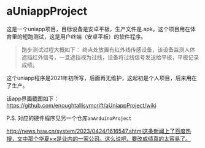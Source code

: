 # aUniappProject

这是一个uniapp项目，目标设备是安卓平板，生产文件是.apk。这个项目用在体育里的短跑测试，这是用户终端（安卓平板）的软件程序。

> 跑步测试过程大概如下：
> 终点处放置有红外线传感设备，该设备监测人体遮挡红外信号，一旦遮挡视为过线，设备将过线信号发送给平板，平板记录成绩。

这个uniapp程序是2021年初所写，后面再无维护，这起初是个人项目，后来用在了生产。

该app界面截图如下：
https://github.com/enoughtallisymcrift/aUniappProject/wiki


P.S. 对应的硬件程序见另一个仓库`anArduinoProject`

http://news.hsw.cn/system/2023/0424/1616547.shtml这条新闻上了百度热搜，文中那个华夏××是业内的一家公司。这么说吧，要改成绩真的太容易了。
